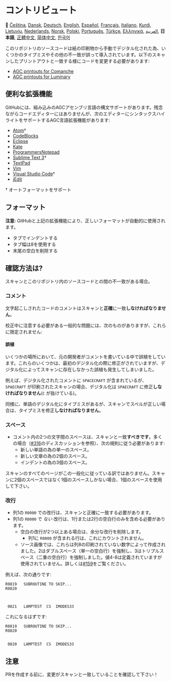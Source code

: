 # コントリビュート

🎌
[Čeština][CZ],
[Dansk][DA],
[Deutsch][DE],
[English][EN],
[Español][ES],
[Français][FR],
[Italiano][IT],
[Kurdi][KU],
[Lietuvių][LT],
[Nederlands][NL],
[Norsk][NO],
[Polski][PL],
[Português][PT_BR],
[Türkçe][TR],
[Ελληνικά][GR],
[العربية][AR],
**日本語**,
[正體中文][ZH_TW],
[简体中文][ZH_CN],
[한국어][KO_KR]

[AR]:CONTRIBUTING.ar.md
[CZ]:CONTRIBUTING.cz.md
[DA]:CONTRIBUTING.da.md
[DE]:CONTRIBUTING.de.md
[EN]:CONTRIBUTING.md
[ES]:CONTRIBUTING.es.md
[FR]:CONTRIBUTING.fr.md
[GR]:CONTRIBUTING.gr.md
[IT]:CONTRIBUTING.it.md
[JA]:CONTRIBUTING.ja.md
[KO_KR]:CONTRIBUTING.ko_kr.md
[KU]:CONTRIBUTING.ku.md
[LT]:CONTRIBUTING.lt.md
[NL]:CONTRIBUTING.nl.md
[NO]:CONTRIBUTING.no.md
[PL]:CONTRIBUTING.pl.md
[PT_BR]:CONTRIBUTING.pt_br.md
[TR]:CONTRIBUTING.tr.md
[ZH_CN]:CONTRIBUTING.zh_cn.md
[ZH_TW]:CONTRIBUTING.zh_tw.md

このリポジトリのソースコードは紙の印刷物から手動でデジタル化された為、いくつかのタイプミスやその他の不一致が誤って導入されています。以下のスキャンしたプリントアウトと一致する様にコードを変更する必要があります:

- [AGC printouts for Comanche][8]
- [AGC printouts for Luminary][9]

## 便利な拡張機能

GitHubには、組み込みのAGCアセンブリ言語の構文サポートがあります。残念ながらコードエディターにはありませんが、次のエディターにシンタックスハイライトをサポートするAGC言語拡張機能があります:

- [Atom][Atom]†
- [CodeBlocks][CodeBlocks]
- [Eclipse][Eclipse]
- [Kate][Kate]
- [ProgrammersNotepad][ProgrammersNotepad]
- [Sublime Text 3][Sublime Text]†
- [TextPad][TextPad]
- [Vim][Vim]
- [Visual Studio Code][VisualStudioCode]†
- [jEdit][jEdit]

† オートフォーマットをサポート

[Atom]:https://github.com/Alhadis/language-agc
[CodeBlocks]:https://github.com/virtualagc/virtualagc/tree/master/Contributed/SyntaxHighlight/CodeBlocks
[Eclipse]:https://github.com/virtualagc/virtualagc/tree/master/Contributed/SyntaxHighlight/Eclipse
[Kate]:https://github.com/virtualagc/virtualagc/tree/master/Contributed/SyntaxHighlight/Kate
[ProgrammersNotepad]:https://github.com/virtualagc/virtualagc/tree/master/Contributed/SyntaxHighlight/ProgrammersNotepad
[Sublime Text]:https://github.com/jimlawton/AGC-Assembly
[TextPad]:https://github.com/virtualagc/virtualagc/tree/master/Contributed/SyntaxHighlight/TextPad
[Vim]:https://github.com/wsdjeg/vim-assembly
[VisualStudioCode]:https://github.com/wopian/agc-assembly
[jEdit]:https://github.com/virtualagc/virtualagc/tree/master/Contributed/SyntaxHighlight/jEdit

## フォーマット

**注意:** GitHubと上記の拡張機能により、正しいフォーマットが自動的に使用されます。

- タブでインデントする
- タブ幅は8を使用する
- 末尾の空白を削除する

## 確認方法は?

スキャンとこのリポジトリ内のソースコードとの間の不一致がある場合。

### コメント

文字起こしされたコードのコメントはスキャンと**正確**に一致**しなければなりません**。

校正中に注意する必要がある一般的な問題には、次のものがありますが、これらに限定されません:

#### 誤植

いくつかの場所において、元の開発者がコメントを書いている中で誤植をしています。これらのいくつかは、最初のデジタル化の際に修正がされていますが、デジタル化によってスキャンに存在しなかった誤植も発生してしまいました。

例えば、デジタル化されたコメントに `SPACECRAFT` が含まれているが、 `SPAECRAFT` が印刷されたスキャンの場合、デジタル化は `SPAECRAFT` に修正**しなければなりません**(`C` が抜けている)。

同様に、単語のデジタル化にタイプミスがあるが、スキャンでスペルが正しい場合は、タイプミスを修正**しなければなりません**。

### スペース

- コメント内の2つの文字間のスペースは、スキャンと一致**すべきです**。多くの場合（[#316][10]のディスカッションを参照）、次の規則に従う必要があります:
  - 新しい単語の為の単一のスペース。
  - 新しい文章の為の2個のスペース。
  - インデントの為の3個のスペース。

スキャンのすべてのページがこの一般化に従っている訳ではありません。スキャンに2個のスペースではなく1個のスペースしかない場合、1個のスペースを使用して下さい。

### 改行

- 列1の `R0000` での改行は、スキャンと正確に一致する必要があります。
- 列1の `R0000` で *ない* 改行は、1行または2行の空白行のみを含める必要があります。
  - 空白の改行が2つ以上ある場合は、余分な改行を削除します。
    - 列1に `R0000` が含まれる行は、これにカウントされません。
  - ソース画像では、これらは列8の印刷されていない数字によって作成されました。2はダブルスペース（単一の空白行）を強制し、3はトリプルスペース（二重の空白行）を強制しました。値4-8は定義されていますが使用されていません。詳しくは[#159][7]をご覧ください。

例えば、次の通りです:

```plain
R0819   SUBROUTINE TO SKIP...
R0820



 0821   LAMPTEST  CS  IMODES33
```

これになるはずです:

```plain
R0819   SUBROUTINE TO SKIP...
R0820


 0820   LAMPTEST  CS  IMODES33
```

## 注意

PRを作成する前に、変更がスキャンと一致していることを確認して下さい！

[0]:https://github.com/chrislgarry/Apollo-11/pull/new/master
[1]:http://www.ibiblio.org/apollo/ScansForConversion/Luminary099/
[2]:http://www.ibiblio.org/apollo/ScansForConversion/Comanche055/
[6]:https://github.com/wopian/agc-assembly#user-settings
[7]:https://github.com/chrislgarry/Apollo-11/issues/159
[8]:http://www.ibiblio.org/apollo/ScansForConversion/Comanche055/
[9]:http://www.ibiblio.org/apollo/ScansForConversion/Luminary099/
[10]:https://github.com/chrislgarry/Apollo-11/pull/316#pullrequestreview-102892741
